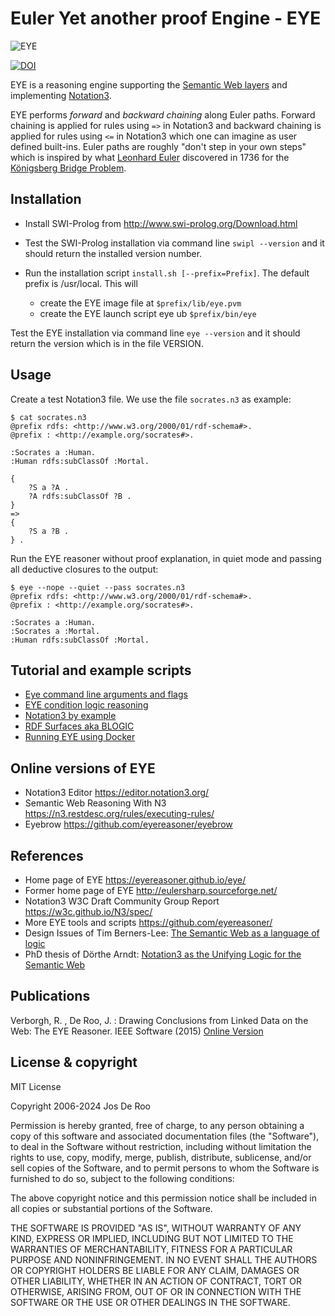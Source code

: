 # Euler Yet another proof Engine - EYE

![EYE](https://josd.github.io/images/eye.png)

[![DOI](https://zenodo.org/badge/185797683.svg)](https://zenodo.org/doi/10.5281/zenodo.12398545)

EYE is a reasoning engine supporting the [Semantic Web layers](http://www.w3.org/DesignIssues/diagrams/sweb-stack/2006a) and implementing [Notation3](https://w3c.github.io/N3/spec/).

EYE performs _forward_ and _backward chaining_ along Euler paths.  Forward chaining is applied for rules using `=>` in Notation3 and backward chaining is applied for rules using `<=` in Notation3 which one can imagine as user defined built-ins. Euler paths are roughly "don't step in your own steps" which is inspired by what [Leonhard Euler](https://en.wikipedia.org/wiki/Leonhard_Euler) discovered in 1736 for the [Königsberg Bridge Problem](http://mathworld.wolfram.com/KoenigsbergBridgeProblem.html). 

## Installation

- Install SWI-Prolog from http://www.swi-prolog.org/Download.html
- Test the SWI-Prolog installation via command line `swipl --version` and it should return the installed version number.

- Run the installation script `install.sh [--prefix=Prefix]`.  The default prefix is /usr/local.  This will
    - create the EYE image file at `$prefix/lib/eye.pvm`
    - create the EYE launch script eye ub `$prefix/bin/eye`

Test the EYE installation via command line `eye --version` and it should return the version which is in the file VERSION.

## Usage

Create a test Notation3 file. We use the file `socrates.n3` as example:

```(Turtle)
$ cat socrates.n3
@prefix rdfs: <http://www.w3.org/2000/01/rdf-schema#>.
@prefix : <http://example.org/socrates#>.

:Socrates a :Human.
:Human rdfs:subClassOf :Mortal.

{
    ?S a ?A .
    ?A rdfs:subClassOf ?B . 
} 
=> 
{
    ?S a ?B .
} .
```

Run the EYE reasoner without proof explanation, in quiet mode and passing all deductive closures 
to the output:

```
$ eye --nope --quiet --pass socrates.n3
@prefix rdfs: <http://www.w3.org/2000/01/rdf-schema#>.
@prefix : <http://example.org/socrates#>.

:Socrates a :Human.
:Socrates a :Mortal.
:Human rdfs:subClassOf :Mortal.
``` 

## Tutorial and example scripts

- [Eye command line arguments and flags](https://github.com/eyereasoner/eye/tree/master/documentation/command_line.md)
- [EYE condition logic reasoning](https://github.com/eyereasoner/eye/tree/master/color)
- [Notation3 by example](https://github.com/eyereasoner/Notation3-By-Example)
- [RDF Surfaces aka BLOGIC](https://github.com/eyereasoner/eye/tree/master/documentation/blogic.md)
- [Running EYE using Docker](https://github.com/eyereasoner/eye/tree/master/documentation/docker.md)

## Online versions of EYE

- Notation3 Editor https://editor.notation3.org/
- Semantic Web Reasoning With N3 https://n3.restdesc.org/rules/executing-rules/
- Eyebrow https://github.com/eyereasoner/eyebrow

## References

- Home page of EYE https://eyereasoner.github.io/eye/
- Former home page of EYE http://eulersharp.sourceforge.net/
- Notation3 W3C Draft Community Group Report https://w3c.github.io/N3/spec/
- More EYE tools and scripts https://github.com/eyereasoner/
- Design Issues of Tim Berners-Lee: [The Semantic Web as a language of logic](https://www.w3.org/DesignIssues/Logic.html)
- PhD thesis of Dörthe Arndt: [Notation3 as the Unifying Logic for the Semantic Web](https://biblio.ugent.be/publication/8634507)

## Publications

Verborgh, R. , De Roo, J. : Drawing Conclusions from Linked Data on the Web: The EYE Reasoner. IEEE Software (2015) [Online Version](https://ieeexplore.ieee.org/abstract/document/7093047?casa_token=LL6C9FqiqAQAAAAA:ykrmxL6lxFn5KyHZDj8HkcMuME3DXrOEYmgao3XXeFUp5kPXW2hyCI7MmE9zBuvohYqOo7WnSCFF)

## License & copyright

MIT License

Copyright 2006-2024 Jos De Roo

Permission is hereby granted, free of charge, to any person obtaining a copy
of this software and associated documentation files (the "Software"), to deal
in the Software without restriction, including without limitation the rights
to use, copy, modify, merge, publish, distribute, sublicense, and/or sell
copies of the Software, and to permit persons to whom the Software is
furnished to do so, subject to the following conditions:

The above copyright notice and this permission notice shall be included in all
copies or substantial portions of the Software.

THE SOFTWARE IS PROVIDED "AS IS", WITHOUT WARRANTY OF ANY KIND, EXPRESS OR
IMPLIED, INCLUDING BUT NOT LIMITED TO THE WARRANTIES OF MERCHANTABILITY,
FITNESS FOR A PARTICULAR PURPOSE AND NONINFRINGEMENT. IN NO EVENT SHALL THE
AUTHORS OR COPYRIGHT HOLDERS BE LIABLE FOR ANY CLAIM, DAMAGES OR OTHER
LIABILITY, WHETHER IN AN ACTION OF CONTRACT, TORT OR OTHERWISE, ARISING FROM,
OUT OF OR IN CONNECTION WITH THE SOFTWARE OR THE USE OR OTHER DEALINGS IN THE
SOFTWARE.
